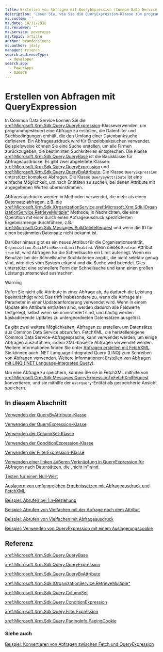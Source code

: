 ```yaml
---
title: Erstellen von Abfragen mit QueryExpression (Common Data Service) | Microsoft Docs
description: 'Lesen Sie, wie Sie die QueryExpression-Klasse zum programmgesteuerten Erstellen einer Abfrage, die Datenfilter und Suchbedingungen, die den Umfang einer Datenbanksuche definieren, enthält, verwenden können.'
ms.custom: ''
ms.date: 10/31/2018
ms.reviewer: ''
ms.service: powerapps
ms.topic: article
author: brandonsimons
ms.author: jdaly
manager: ryjones
search.audienceType:
  - developer
search.app:
  - PowerApps
  - D365CE
---
```

# <a name="build-queries-with-queryexpression"></a>Erstellen von Abfragen mit QueryExpression

In Common Data Service können Sie die <xref:Microsoft.Xrm.Sdk.Query.QueryExpression>-Klasseverwenden, um programmgesteuert eine Abfrage zu erstellen, die Datenfilter und Suchbedingungen enthält, die den Umfang einer Datenbanksuche definieren. Ein Abfrageausdruck wird für Einzelobjektsuchen verwendet. Beispielsweise können Sie eine Suche erstellen, um alle Firmen zurückzugeben, die bestimmten Suchkriterien entsprechen. Die Klasse <xref:Microsoft.Xrm.Sdk.Query.QueryBase> ist die Basisklasse für Abfrageausdrücke. Es gibt zwei abgeleitete Klassen: <xref:Microsoft.Xrm.Sdk.Query.QueryExpression> und <xref:Microsoft.Xrm.Sdk.Query.QueryByAttribute>. Die Klasse `QueryExpression` unterstützt komplexe Abfragen. Die Klasse `QueryByAttribute` ist eine einfache Möglichkeit, um nach Entitäten zu suchen, bei denen Attribute mit angegebenen Werten übereinstimmen.  
  
 Abfrageausdrücke werden in Methoden verwendet, die mehr als einen Datensatz abfragen, z.B. die <xref:Microsoft.Xrm.Sdk.IOrganizationService>.<xref:Microsoft.Xrm.Sdk.IOrganizationService.RetrieveMultiple*> Methode, in Nachrichten, die eine Operation mit einer durch einen Abfrageausdruck spezifizierten Ergebnismenge durchführen, z.B. <xref:Microsoft.Crm.Sdk.Messages.BulkDeleteRequest> und wenn die ID für einen bestimmten Datensatz nicht bekannt ist.  
  
 Darüber hinaus gibt es ein neues Attribut für die Organisationsentität, `Organization.QuickFindRecordLimitEnabled`. Wenn dieses `Boolean` Attribut `true` ist, wird Abfragen für die Schnellsuche ein Limit auferlegt. Wenn ein Benutzer bei der Schnellsuche Suchkriterien angibt, die nicht selektiv genug sind, wird dies vom System erkannt und die Suche wird beendet. Dies unterstützt eine schnellere Form der Schnellsuche und kann einen großen Leistungsunterschied ausmachen.  
  
> [!WARNING]
>  Rufen Sie nicht alle Attribute in einer Abfrage ab, da dadurch die Leistung beeinträchtigt wird. Das trifft insbesondere zu, wenn die Abfrage als Parameter in einer Updateanforderung verwendet wird. Wenn in einem Update alle Attribute enthalten sind, werden dadurch alle Feldwerte festgelegt, selbst wenn sie unverändert sind, und häufig werden kaskadierende Updates zu untergeordneten Datensätzen ausgelöst.  
  
 Es gibt zwei weitere Möglichkeiten, Abfragen zu erstellen, um Datensätze aus Common Data Service abzurufen. FetchXML, die herstellereigene Common Data Service-Abfragesprache, kann verwendet werden, um einige Abfragen auszuführen, indem XML-basierte Abfragen verwendet werden. Weitere Informationen finden Sie unter [Abfragen erstellen mit FetchXML](/dynamics365/customer-engagement/developer/org-service/build-queries-fetchxml). Sie können auch .NET Language-Integrated Query (LINQ) zum Schreiben von Abfragen verwenden. Weitere Informationen: [Erstellen von Abfragen mit LINQ (.NET Language-Integrated Query)](build-queries-with-linq-net-language-integrated-query.md).  
  
 Um eine Abfrage zu speichern, können Sie sie in FetchXML mithilfe von <xref:Microsoft.Crm.Sdk.Messages.QueryExpressionToFetchXmlRequest> konvertieren, und sie mithilfe der `userquery`-Entität als gespeicherte Ansicht speichern.  
  
## <a name="in-this-section"></a>In diesem Abschnitt  
 [Verwenden der QueryByAttribute-Klasse](use-querybyattribute-class.md)  
  
 [Verwenden der QueryExpression-Klasse](use-queryexpression-class.md)  
  
 [Verwenden der ColumnSet-Klasse](use-the-columnset-class.md)  
  
 [Verwenden der ConditionExpression-Klasse](use-conditionexpression-class.md)  
  
 [Verwenden der FilterExpression-Klasse](use-filterexpression-class.md)  
  
 [Verwenden einer linken äußeren Verknüpfung in QueryExpression für Abfragen nach Datensätzen, die „nicht in“ sind.](use-left-outer-join-queryexpression-query-records-not-in.md)  
  
 [Testen für einen Null-Wert](/dynamics365/customer-engagement/developer/test-null-value)  
  
 [Auslagern von umfangreichen Ergebnissätzen mit Abfrageausdruck und FetchXML](page-large-result-sets-with-queryexpression.md)  
  
 [Beispiel: Abrufen bei 1:n-Beziehung](/dynamics365/customer-engagement/developer/org-service/sample-retrieve-with-one-to-many-relationship)  
  
 [Beispiel: Abrufen von Vielfachen mit der Abfrage nach dem Attribut](/org-service/samples/retrieve-multiple-querybyattribute-class.md)  
  
 [Beispiel: Abrufen von Vielfachen mit Abfrageausdruck](/org-service/samples/retrieve-multiple-queryexpression-class.md)  
  
 [Beispiel: Verwenden von QueryExpression mit einem Auslagerungscookie](/dynamics365/customer-engagement/developer/org-service/sample-use-queryexpression-with-a-paging-cookie)  
  
## <a name="reference"></a>Referenz  
 <xref:Microsoft.Xrm.Sdk.Query.QueryBase>  
  
 <xref:Microsoft.Xrm.Sdk.Query.QueryExpression>  
  
 <xref:Microsoft.Xrm.Sdk.Query.QueryByAttribute>  
  
 <xref:Microsoft.Xrm.Sdk.IOrganizationService.RetrieveMultiple*>  
  
 <xref:Microsoft.Xrm.Sdk.Query.ColumnSet>  
  
 <xref:Microsoft.Xrm.Sdk.Query.ConditionExpression>  
  
 <xref:Microsoft.Xrm.Sdk.Query.FilterExpression>  
  
 <xref:Microsoft.Xrm.Sdk.Query.PagingInfo.PagingCookie>  
  
### <a name="see-also"></a>Siehe auch  
 [Beispiel: Konvertieren von Abfragen zwischen Fetch und QueryExpression](/dynamics365/customer-engagement/developer/org-service/sample-convert-queries-fetch-queryexpression)
